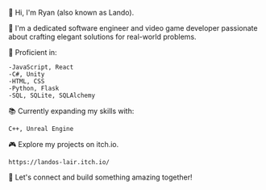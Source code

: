 👋 Hi, I'm Ryan (also known as Lando).

🚀 I'm a dedicated software engineer and video game developer passionate about crafting elegant solutions for real-world problems.

💼 Proficient in:

    -JavaScript, React
    -C#, Unity
    -HTML, CSS
    -Python, Flask
    -SQL, SQLite, SQLAlchemy

📚 Currently expanding my skills with:

    C++, Unreal Engine

🎮 Explore my projects on itch.io.

    https://landos-lair.itch.io/

🌟 Let's connect and build something amazing together!

<!---
Lando333/Lando333 is a ✨ special ✨ repository because its `README.md` (this file) appears on your GitHub profile.
You can click the Preview link to take a look at your changes.
--->
